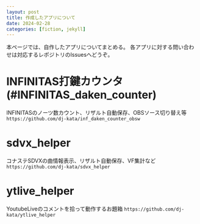 ```yaml
---
layout: post
title: 作成したアプリについて
date: 2024-02-28
categories: [fiction, jekyll]
---
```


本ページでは、自作したアプリについてまとめる。
各アプリに対する問い合わせは対応するレポジトリのIssuesへどうぞ。

# INFINITAS打鍵カウンタ (#INFINITAS\_daken\_counter)
INFINITASのノーツ数カウント、リザルト自動保存、OBSソース切り替え等
```https://github.com/dj-kata/inf_daken_counter_obsw```

# sdvx\_helper
コナステSDVXの曲情報表示、リザルト自動保存、VF集計など
```https://github.com/dj-kata/sdvx_helper```

# ytlive\_helper
YoutubeLiveのコメントを拾って動作するお題箱
```https://github.com/dj-kata/ytlive_helper```
